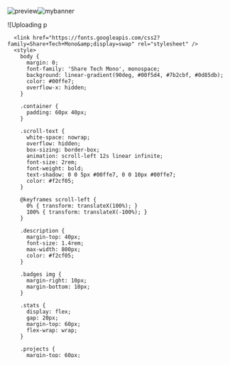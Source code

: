 ![preview](https://github.com/user-attachments/assets/e11347f3-92c2-474c-8dc2-335ea6ff726a)![mybanner](https://github.com/user-attachments/assets/f811b051-9444-4364-a82f-9df5cd2ee5e4)

![Uploading p<svg xmlns="http://www.w3.org/2000/svg" width="1600" height="2350">
  <foreignObject width="100%" height="100%">
    <div xmlns="http://www.w3.org/1999/xhtml">

      <link href="https://fonts.googleapis.com/css2?family=Share+Tech+Mono&amp;display=swap" rel="stylesheet" />
      <style>
        body {
          margin: 0;
          font-family: 'Share Tech Mono', monospace;
          background: linear-gradient(90deg, #00f5d4, #7b2cbf, #0d85db);
          color: #00ffe7;
          overflow-x: hidden;
        }

        .container {
          padding: 60px 40px;
        }

        .scroll-text {
          white-space: nowrap;
          overflow: hidden;
          box-sizing: border-box;
          animation: scroll-left 12s linear infinite;
          font-size: 2rem;
          font-weight: bold;
          text-shadow: 0 0 5px #00ffe7, 0 0 10px #00ffe7;
          color: #f2cf05;
        }

        @keyframes scroll-left {
          0% { transform: translateX(100%); }
          100% { transform: translateX(-100%); }
        }

        .description {
          margin-top: 40px;
          font-size: 1.4rem;
          max-width: 800px;
          color: #f2cf05;
        }

        .badges img {
          margin-right: 10px;
          margin-bottom: 10px;
        }

        .stats {
          display: flex;
          gap: 20px;
          margin-top: 60px;
          flex-wrap: wrap;
        }

        .projects {
          margin-top: 60px;
        }

        .project-row {
          display: flex;
          gap: 20px;
          flex-wrap: wrap;
          margin-top: 20px;
          background: linear-gradient(90deg, #00f5d4, #7b2cbf, #0d85db);
          padding: 20px;
          border-radius: 10px;
        }

        .project-row img {
          max-width: 100%;
        }

        .centered {
          text-align: center;
          margin-top: 40px;
        }

        body::before {
          content: "";
          position: fixed;
          top: 0; left: 0;
          width: 100vw;
          height: 100vh;
          background: url('https://media4.giphy.com/media/v1.Y2lkPTc5MGI3NjExODh1dno0aGxyMWJ3YnhncnNtaGM1eWlsNHdxYXRubWNwbnFkdTM4diZlcD12MV9pbnRlcm5hbF9naWZfYnlfaWQmY3Q9Zw/dwaeIbBnF6HBu/giphy.gif') center center / cover no-repeat;
          z-index: -1;
          opacity: 0.15;
          animation: glitch-bg 2s infinite;
          pointer-events: none;
        }

        @keyframes glitch-bg {
          0% { transform: translate(0, 0) skew(0deg); filter: hue-rotate(0deg); }
          20% { transform: translate(-2px, 2px) skew(1deg); filter: hue-rotate(30deg); }
          40% { transform: translate(2px, -1px) skew(-1deg); filter: hue-rotate(60deg); }
          60% { transform: translate(-1px, 1px) skew(0.5deg); filter: hue-rotate(90deg); }
          80% { transform: translate(1px, -2px) skew(-0.5deg); filter: hue-rotate(120deg); }
          100% { transform: translate(0, 0) skew(0deg); filter: hue-rotate(0deg); }
        }

      </style>

      <body>

        <div class="container">
          <div class="scroll-text"> 👾 Hello there, my name is Nicolás </div>

          <div class="scroll-text description" style="margin-bottom: 100px;"> 
            <p> I build modular &amp; scalable systems <br></br> designed for operational adaptability &amp; long-term maintainability </p> 
          </div>

          <div align="center">

            <style>
              .cyberpunk-container {
                background: linear-gradient(135deg, #0f0f0f, #1a1a1a);
                padding: 2rem;
                border-radius: 12px;
                box-shadow: 0 0 20px #00ffe7, 0 0 40px #00ffe7 inset;
                animation: pulseGlow 3s infinite;
              }

              @keyframes pulseGlow {
                0% { box-shadow: 0 0 20px #00ffe7, 0 0 40px #00ffe7 inset; }
                50% { box-shadow: 0 0 30px #ff00ff, 0 0 60px #ff00ff inset; }
                100% { box-shadow: 0 0 20px #00ffe7, 0 0 40px #00ffe7 inset; }
              }

              .terminal-text {
                font-family: 'Courier New', Courier, monospace;
                font-size: 1.6rem;
                font-weight: bold;
                color: #00ffe7;
                text-shadow: 0 0 5px #00ffe7, 0 0 10px #00ffe7;
                animation: flicker 1.5s infinite;
              }

              @keyframes flicker {
                0%, 100% { opacity: 1; }
                50% { opacity: 0.7; }
              }

              .badge-row {
                margin-top: 1rem;
              }
            </style>

            <div class="cyberpunk-container">
              <div class="terminal-text" style="margin-bottom: 40px;">
                initializing user-space...<br></br>
                ↳ identity modules: stable<br></br>
                ↳ entropy sources: synchronized<br></br>
                ↳ visual layer: calibrated<br></br>
                ↳ logic core: hardened<br></br>
                ↳ aesthetic integrity: ✅<br></br><br></br>
                Welcome to Nicolás Servidio's operational layer 😜
              </div>

              <div class="badges">
                <!-- Profile Views -->
                <img src="https://komarev.com/ghpvc/?username=nicolasservidio&amp;label=Profile%20views&amp;color=e64105&amp;style=for-the-badge" />
                <!-- Commit Activity --> 
                <img src="https://img.shields.io/github/commit-activity/y/f-mota/Rocket?style=for-the-badge&amp;color=e64105" />
                <!-- Last Commit -->
                <img src="https://img.shields.io/github/last-commit/f-mota/Rocket?style=for-the-badge&amp;color=e64105" />
                <!-- Lenguajes usados -->
                <img src="https://img.shields.io/badge/Languages-Multi--Stack-orange?style=for-the-badge&amp;color=e64105" />
              </div>
            </div>

          </div>

          <div align="center">
            <h2 style="color: white; font-weight: 100; margin-top: 80px;">🌐 Web Development</h2>
            <div class="badge-group">
              <img src="https://img.shields.io/badge/HTML5-E34F26?style=for-the-badge&amp;logo=html5&amp;logoColor=white" alt="HTML5" />
              <img src="https://img.shields.io/badge/CSS3-1572B6?style=for-the-badge&amp;logo=css&amp;logoColor=white" alt="CSS3" />
              <img src="https://img.shields.io/badge/Bootstrap-7952B3?style=for-the-badge&amp;logo=bootstrap&amp;logoColor=white" alt="Bootstrap" />
              <img src="https://img.shields.io/badge/JavaScript-F7DF1E?style=for-the-badge&amp;logo=javascript&amp;logoColor=black" alt="JavaScript" />
              <img src="https://img.shields.io/badge/ASP.NET-5C2D91?style=for-the-badge&amp;logo=.net&amp;logoColor=white" alt="ASP.NET" />
              <img src="https://img.shields.io/badge/Figma-F24E1E?style=for-the-badge&amp;logo=figma&amp;logoColor=white" alt="Figma" />
            </div>

            <h2 style="color: white; font-weight: 100; margin-top: 50px;">🧱 Backend &amp; Architecture</h2>
            <div class="badge-group">
              <img src="https://img.shields.io/badge/.NET-512BD4?style=for-the-badge&amp;logo=dotnet&amp;logoColor=white" alt=".NET" />
              <img src="https://img.shields.io/badge/C%23-239120?style=for-the-badge&amp;logo=dotnet&amp;logoColor=white" alt="C#" />
              <img src="https://img.shields.io/badge/Python-3776AB?style=for-the-badge&amp;logo=python&amp;logoColor=white" alt="Python" />
              <img src="https://img.shields.io/badge/PHP-777BB4?style=for-the-badge&amp;logo=php&amp;logoColor=white" alt="PHP" />
              <img src="https://img.shields.io/badge/Java-007396?style=for-the-badge&amp;logo=openjdk&amp;logoColor=white" alt="Java" />
              <img src="https://img.shields.io/badge/XML-FF6600?style=for-the-badge&amp;logo=xml&amp;logoColor=white" alt="XML" />
            </div>

            <h2 style="color: white; font-weight: 100; margin-top: 50px;">🗄️ Databases</h2>
            <div class="badge-group">
              <img src="https://img.shields.io/badge/SQL-003B57?style=for-the-badge&amp;logo=mysql&amp;logoColor=white" alt="SQL" />
              <img src="https://img.shields.io/badge/MySQL-4479A1?style=for-the-badge&amp;logo=mysql&amp;logoColor=white" alt="MySQL" />
              <img src="https://img.shields.io/badge/Microsoft_SQL_Server-CC2927?style=for-the-badge&amp;logo=mysql&amp;logoColor=white" alt="Microsoft SQL Server" />
              <img src="https://img.shields.io/badge/SQL_Server_Management_Studio-CC2927?style=for-the-badge&amp;logo=mysql&amp;logoColor=white" alt="SQL Server Management Studio" />
              <img src="https://img.shields.io/badge/phpMyAdmin-6C78AF?style=for-the-badge&amp;logo=php&amp;logoColor=white" alt="phpMyAdmin" />
              <img src="https://img.shields.io/badge/SAP_PowerDesigner-0FAAFF?style=for-the-badge&amp;logo=sap&amp;logoColor=white" alt="SAP PowerDesigner" />
            </div>

            <h2 style="color: white; font-weight: 100; margin-top: 50px;">🖥️ Systems &amp; Infrastructure</h2>
            <div class="badge-group">
              <img src="https://img.shields.io/badge/Linux-FCC624?style=for-the-badge&amp;logo=linux&amp;logoColor=black" alt="Linux" />
              <img src="https://img.shields.io/badge/Ubuntu-E95420?style=for-the-badge&amp;logo=ubuntu&amp;logoColor=white" alt="Ubuntu" />
              <img src="https://img.shields.io/badge/Debian-A81D33?style=for-the-badge&amp;logo=debian&amp;logoColor=white" alt="Debian" />
              <img src="https://img.shields.io/badge/Windows_Server-0078D6?style=for-the-badge&amp;logo=windows&amp;logoColor=white" alt="Windows Server" />
              <img src="https://img.shields.io/badge/Active_Directory-003366?style=for-the-badge&amp;logo=windows&amp;logoColor=white" alt="Active Directory" />
              <img src="https://img.shields.io/badge/Bash-4EAA25?style=for-the-badge&amp;logo=gnubash&amp;logoColor=white" alt="Bash" />
              <img src="https://img.shields.io/badge/Arduino-00979D?style=for-the-badge&amp;logo=arduino&amp;logoColor=white" alt="Arduino" />
            </div>

            <h2 style="color: white; font-weight: 100; margin-top: 50px;">🧰 Other Technologies &amp; Tools</h2>
            <div class="badge-group">
              <img src="https://img.shields.io/badge/Git-F05032?style=for-the-badge&amp;logo=git&amp;logoColor=white" alt="Git" />
              <img src="https://img.shields.io/badge/GitHub-181717?style=for-the-badge&amp;logo=github&amp;logoColor=white" alt="GitHub" />
              <img src="https://img.shields.io/badge/Visual_Studio-5C2D91?style=for-the-badge&amp;logo=visualstudio&amp;logoColor=white" alt="Visual Studio" />
              <img src="https://img.shields.io/badge/VS_Code-007ACC?style=for-the-badge&amp;logo=visual-studio-code&amp;logoColor=white" alt="VS Code" />
              <img src="https://img.shields.io/badge/Eclipse-2C2255?style=for-the-badge&amp;logo=eclipseide&amp;logoColor=white" alt="Eclipse IDE" />
              <img src="https://img.shields.io/badge/Eclipse_IDE_for_Android-2C2255?style=for-the-badge&amp;logo=eclipseide&amp;logoColor=white" alt="Eclipse IDE for Android" />
              <img src="https://img.shields.io/badge/Android_Development_Tools_(ADT)-3DDC84?style=for-the-badge&amp;logo=android&amp;logoColor=white" alt="Android Development Tools (ADT)" />
              <img src="https://img.shields.io/badge/Confluence-172B4D?style=for-the-badge&amp;logo=confluence&amp;logoColor=white" alt="Confluence" />
              <img src="https://img.shields.io/badge/Jira-0052CC?style=for-the-badge&amp;logo=jira&amp;logoColor=white" alt="Jira" />
              <img src="https://img.shields.io/badge/Zephyr-009688?style=for-the-badge&amp;logo=testing-library&amp;logoColor=white" alt="Zephyr Testing Badge" />
              <img src="https://img.shields.io/badge/Gherkin-43A047?style=for-the-badge&amp;logo=testing-library&amp;logoColor=white" alt="Gherkin Testing Badge" />
              <img src="https://img.shields.io/badge/UML-FF2D55?style=for-the-badge&amp;logo=graphql&amp;logoColor=white" alt="UML" />
              <img src="https://img.shields.io/badge/StarUML-FF2D55?style=for-the-badge&amp;logo=graphql&amp;logoColor=white" alt="StarUML" />
              <img src="https://img.shields.io/badge/Modelio-FF9900?style=for-the-badge&amp;logo=graphql&amp;logoColor=white" alt="Modelio" />
              <img src="https://img.shields.io/badge/Bizagi-00B140?style=for-the-badge&amp;logo=codeforces&amp;logoColor=white" alt="Bizagi" />
              <img src="https://img.shields.io/badge/Markdown-000000?style=for-the-badge&amp;logo=markdown&amp;logoColor=white" alt="Markdown" />
              <img src="https://img.shields.io/badge/LaTeX-008080?style=for-the-badge&amp;logo=latex&amp;logoColor=white" alt="LaTeX" />
              <img src="https://img.shields.io/badge/InfoStat-003366?style=for-the-badge&amp;logo=codeforces&amp;logoColor=white" alt="InfoStat" />
            </div>
          </div>
          

          <style>
            .projects {
              display: flex;
              flex-direction: column;
              align-items: center;
              gap: 20px;
            }

            .project-row {
              display: flex;
              justify-content: center;
              gap: 20px;
            }
          </style>

          <div align="center">
            <h2 style="margin-top: 80px; color: white; font-weight: 120;">GitHub Stats</h2>

            <div class="projects">
              <div class="stats centered">
                <img src="https://github-readme-stats.vercel.app/api?username=nicolasservidio&amp;theme=react&amp;hide_title=false&amp;hide_rank=false&amp;show_icons=false&amp;include_all_commits=true&amp;count_private=true&amp;line_height=23" width="410" />
                <img src="https://github-readme-stats.vercel.app/api/top-langs/?username=nicolasservidio&amp;theme=react&amp;hide_title=false&amp;layout=compact&amp;langs_count=6&amp;hide_progress=false&amp;card_width=410&amp;hide=C+" />
              </div>
            </div>

            <div class="projects">        
              <div class="project-row">
                <a href="https://github.com/f-mota/Rocket">
                  <img src="https://github-readme-stats.vercel.app/api/pin/?username=f-mota&amp;repo=Rocket&amp;theme=react" />
                </a>
              </div>

              <div class="project-row">
                <a href="https://github.com/nicolasservidio/PeluqPro">
                  <img src="https://github-readme-stats.vercel.app/api/pin/?username=nicolasservidio&amp;repo=PeluqPro&amp;theme=react" />
                </a>
                <a href="https://github.com/nicolasservidio/Book_Management_System-ASP.NET">
                  <img src="https://github-readme-stats.vercel.app/api/pin/?username=nicolasservidio&amp;repo=Book_Management_System-ASP.NET&amp;theme=react" />
                </a>
              </div>
              
            </div>      
          </div>

        </div>
      </body>

    </div>
  </foreignObject>
</svg>
review.svg…]()



[![Visit my GitHub Landing Page](https://img.shields.io/badge/Launch--Site-00ffe7?style=for-the-badge&logo=github&logoColor=black)](https://nicolasservidio.github.io/)


<!-- Saludo inicial -->

<div style="background: linear-gradient(90deg, #00f5d4, #7b2cbf, #3a0ca3); padding: 20px; border-radius: 10px;">

  <h2 style="font-family: Courier, monospace; color: #00ffe7;">
    👾 Hello there, my name is <strong style="color:#00ffe7;">Nicolás</strong>
  </h2>

  <p style="font-family: Courier, monospace; color: #00ffe7;">
    I build modular & scalable systems designed for operational adaptability & long-term maintainability.
  </p>
  
  <img src="https://komarev.com/ghpvc/?username=nicolasservidio&label=Profile%20views&color=00ffe7&style=for-the-badge" />
  <img src="https://img.shields.io/github/commit-activity/y/nicolasservidio/Rocket?style=for-the-badge&color=00ffe7" />
  <img src="https://img.shields.io/github/last-commit/nicolasservidio/Rocket?style=for-the-badge&color=00ffe7" />
</div>


<!-- Badges -->

### 🌐 Desarrollo Web  
![HTML5](https://img.shields.io/badge/HTML5-E34F26?style=for-the-badge&logo=html5&logoColor=white)
![CSS3](https://img.shields.io/badge/CSS3-1572B6?style=for-the-badge&logo=css3&logoColor=white)
![Bootstrap](https://img.shields.io/badge/Bootstrap-7952B3?style=for-the-badge&logo=bootstrap&logoColor=white)
![JavaScript](https://img.shields.io/badge/JavaScript-F7DF1E?style=for-the-badge&logo=javascript&logoColor=black)
![ASP.NET](https://img.shields.io/badge/ASP.NET-5C2D91?style=for-the-badge&logo=.net&logoColor=white)
![Figma](https://img.shields.io/badge/Figma-F24E1E?style=for-the-badge&logo=figma&logoColor=white)

<br>

### 🧱 Backend & Arquitectura  
![C#](https://img.shields.io/badge/C%23-239120?style=for-the-badge&logo=csharp&logoColor=white)
![Python](https://img.shields.io/badge/Python-3776AB?style=for-the-badge&logo=python&logoColor=white)
![.NET](https://img.shields.io/badge/.NET-C%23-512BD4?style=for-the-badge&logo=dotnet&logoColor=white)
![PHP](https://img.shields.io/badge/PHP-777BB4?style=for-the-badge&logo=php&logoColor=white)
![Java](https://img.shields.io/badge/Java-007396?style=for-the-badge&logo=java&logoColor=white)
![XML](https://img.shields.io/badge/XML-FF6600?style=for-the-badge&logo=xml&logoColor=white)

<br>

### 🗄️ Bases de Datos  
![SQL](https://img.shields.io/badge/SQL-003B57?style=for-the-badge&logo=mysql&logoColor=white)
![MySQL](https://img.shields.io/badge/MySQL-4479A1?style=for-the-badge&logo=mysql&logoColor=white)
![SQL Server](https://img.shields.io/badge/Microsoft_SQL_Server-CC2927?style=for-the-badge&logo=microsoftsqlserver&logoColor=white)
![phpMyAdmin](https://img.shields.io/badge/phpMyAdmin-6C78AF?style=for-the-badge&logo=php&logoColor=white)
![SAP PowerDesigner](https://img.shields.io/badge/SAP_PowerDesigner-0FAAFF?style=for-the-badge&logo=sap&logoColor=white)

<br>

### 🧪 Testing & QA  
![Zephyr](https://img.shields.io/badge/Zephyr-0099CC?style=for-the-badge&logo=data:image/svg+xml;base64,...&logoColor=white)
![Gherkin](https://img.shields.io/badge/Gherkin-5CDB95?style=for-the-badge&logo=data:image/svg+xml;base64,...&logoColor=white)
![CI/CD](https://img.shields.io/badge/CI/CD-0A66C2?style=for-the-badge&logo=githubactions&logoColor=white)

<br>

### 🖥️ Sistemas & Infraestructura  
![Linux](https://img.shields.io/badge/Linux-FCC624?style=for-the-badge&logo=linux&logoColor=black)
![Windows Server](https://img.shields.io/badge/Windows_Server-0078D6?style=for-the-badge&logo=windows&logoColor=white)
![Active Directory](https://img.shields.io/badge/Active_Directory-003366?style=for-the-badge&logo=windows&logoColor=white)
![Bash](https://img.shields.io/badge/Bash-4EAA25?style=for-the-badge&logo=gnubash&logoColor=white)
![Arduino](https://img.shields.io/badge/Arduino-00979D?style=for-the-badge&logo=arduino&logoColor=white)

<br>

### 🧰 Otras Tecnologías y Entornos  
![Git](https://img.shields.io/badge/Git-F05032?style=for-the-badge&logo=git&logoColor=white)
![GitHub](https://img.shields.io/badge/GitHub-181717?style=for-the-badge&logo=github&logoColor=white)
![Visual Studio](https://img.shields.io/badge/Visual_Studio-5C2D91?style=for-the-badge&logo=visualstudio&logoColor=white)
![VS Code](https://img.shields.io/badge/VS_Code-007ACC?style=for-the-badge&logo=visualstudiocode&logoColor=white)
![Android Studio](https://img.shields.io/badge/Android_Studio-3DDC84?style=for-the-badge&logo=androidstudio&logoColor=white)
![Jira](https://img.shields.io/badge/Jira-0052CC?style=for-the-badge&logo=jira&logoColor=white)
![Confluence](https://img.shields.io/badge/Confluence-172B4D?style=for-the-badge&logo=confluence&logoColor=white)
![StarUML](https://img.shields.io/badge/StarUML-FF2D55?style=for-the-badge&logo=data:image/svg+xml;base64,...&logoColor=white)
![Modelio](https://img.shields.io/badge/Modelio-FF9900?style=for-the-badge&logo=data:image/svg+xml;base64,...&logoColor=white)
![Bizagi](https://img.shields.io/badge/Bizagi-00B140?style=for-the-badge&logo=data:image/svg+xml;base64,...&logoColor=white)
![LaTeX](https://img.shields.io/badge/LaTeX-008080?style=for-the-badge&logo=latex&logoColor=white)
![InfoStat](https://img.shields.io/badge/InfoStat-003366?style=for-the-badge&logo=data:image/svg+xml;base64,...&logoColor=white)




<!-- Tarjetas -->

### GitHub Stats

<div style="display: flex; justify-content: center; gap: 10px;">
  <img src="https://github-readme-stats.vercel.app/api?username=nicolasservidio&theme=react&hide_title=false&hide_rank=false&show_icons=false&include_all_commits=true&count_private=true&line_height=23" width="410" />
  <img src="https://github-readme-stats.vercel.app/api/top-langs/?username=nicolasservidio&theme=react&hide_title=false&layout=compact&langs_count=6&hide_progress=false&card_width=410&hide=C+" />
</div>

<br><br>

<!-- Tarjeta superior centrada -->
<div align="center">
  <a href="https://github.com/f-mota/Rocket">
    <img src="https://github-readme-stats.vercel.app/api/pin/?username=f-mota&repo=Rocket&theme=react" />
  </a>
</div>

<!-- Fondo degradado con tarjetas laterales -->
<div style="background: linear-gradient(90deg, #00f5d4, #7b2cbf, #3a0ca3); padding: 20px; border-radius: 10px; display: flex; gap: 20px; flex-wrap: wrap;">
  <a href="https://github.com/nicolasservidio/PeluqPro">
    <img src="https://github-readme-stats.vercel.app/api/pin/?username=nicolasservidio&repo=PeluqPro&theme=react" />
  </a>
  <a href="https://github.com/nicolasservidio/Book_Management_System-ASP.NET">
    <img src="https://github-readme-stats.vercel.app/api/pin/?username=nicolasservidio&repo=Book_Management_System-ASP.NET&theme=react" />
  </a>
</div>

# Nicolás Servidio

## Introduction

Software Developer with a strong foundation in full-stack web development, software engineering, and Agile practices. Final-semester Computer Systems student passionate about building scalable, user-focused applications using PHP, Java, and the Microsoft .NET ecosystem. I combine technical expertise with analytical rigor and a commitment to continuous learning, driven by the intersection of technology and problem-solving.

My expertise spans analysis, design, and development of computer and information systems, combining strategic thinking with technical execution. I am proficient in PHP, Java, C#, Python, other programming languages and modern web technologies - with a growing focus in backend engineering and robust application development using PHP, Java, and the Microsoft .NET ecosystem.

My academic training has equipped me with solid foundations and skills in Software & Web Development, Databases, Computer Networks and Operating Systems, addressing areas ranging from full-stack development and software architecture and design patterns to systems modeling and database management, while focusing on the principles of software engineering, functional analysis, business analysis and Agile methodologies.

**Additional Interests & Cross-Disciplinary Background:** I am an enthusiast of operating systems, Arduino and IoT, FinTech and finance in general, and have a formal background in biological sciences (molecular biology, genetics, cell biology and so on), field in which my main focus was on health, BioMed and BioTech.

This breadth of interests, academic training and professional development across diverse domains provides a distinct and highly valuable advantage, enabling me to integrate cross-disciplinary knowledge into software engineering with a refined perspective on systems, data, and innovation. I want to bring a unique perspective shaped by interdisciplinary exposure. This cross-domain experience strengthens my analytical rigor and ability to innovate at the intersection of informatics, data, and real-world challenges.

First and foremost, I am deeply passionate about hard work, continuous learning, analytical thinking, and driven by entrepreneurial ambition. Actively seeking opportunities to grow as a software developer in dynamic, impact-driven environments.

---

<br>

## 🧰 Main Skills & Technologies

<br>

### 🗣️ Languages

- English - Professional working proficiency
- Spanish - Native, bilingual proficiency

### 💻 Programming Languages

- Primary: PHP, Java, C#(.NET), ASP.NET, Python, JavaScript, SQL, XML
- Secondary: R, Arduino

### 🌐 Web Development

- HTML, CSS, CSS Flexbox, Bootstrap (Framework), JavaScript
- Responsive Design, UI/UX Prototyping (e.g., Figma)

### 🗄️ Databases & Data Technologies

- SQL, MySQL, Microsoft SQL Server, SQL Server Management Studio
- Database Management Systems (DBMSs), phpMyAdmin, LAMP stack, XAMPP, Apache web servers
- SAP PowerDesigner (conceptual, logical, physical modeling)

### 🛠️ Summary of Tools & Platforms

- Microsoft .NET ecosystem, ASP.NET, Visual Studio
- Code editors, IDEs (e.g., VS Code, Eclipse)
- Android Studio, Eclipse Android Development Tools ADT — Android Development
- Git, GitHub
- Figma — UI Prototyping, Software Prototyping
- UML (Unified Modeling Language), StarUML, Modelio — Object-oriented Analysis and Design (OOAD) of Information Systems, Requirements engineering, Software engineering, Model-driven Architecture (MDA)
- Bizagi Modeler — Business Process Model and Notation (BPMN), Business Analysis, Business Process Analysis (BPA), Business Modeling
- Atlassian Confluence & Jira — Software documentation and project management, Traditional Methodologies, Agile Methodologies, Scrum, Unified Software Development Process (Unified Process), Software Development Lifecycle (SDLC)
- Obsidian MD — Local documentation and actionable knowledge management
- Zephyr — Software Quality Assurance (SQA), Application Testing with a focus on Functional Testing
- SAP PowerDesigner — Conceptual, logical, physical modeling of databases
- LAMP solution stacks (Linux, Apache, MySQL, PHP, Python, Perl), XAMPP, WampServer
- Windows Server, Microsoft Active Directory, GNU/Linux
- LaTeX, InfoStat, Statistical and mathematical packages
- Excel & advanced spreadsheets, office suites

### 🧠 Industry Knowledge

#### 💻 Software Development & Architecture

- Full-Stack Development, Software Development, Web Development
- Information Systems Analysis, Design, Implementation & Deployment
- Data Structures and Algorithms
- Software Architecture, Multitier Architecture, Model–view–controller (MVC) Architecture
- Software Design Patterns, Programming Techniques, Programming Laboratory
- Component-Based Programming, Component-Based software engineering, Procedural programming, Object-Oriented Programming (OOP)
- Software Engineering Practices, Systems Engineering, Software Systems Engineering
- Software Prototyping, UI/UX Design, User Interface Prototyping, UI Development, Responsive Web Design
- Android Development
- Business Information Systems, Management Information Systems

#### 🧪 Software Engineering Methodologies

- Traditional Methodologies for software development, Agile Methodologies, Scrum, Jira
- Unified Software Development Process (Unified Process), Software Development Lifecycle (SDLC)
- Functional Analysis, Object-oriented Analysis and Design (OOAD), Requirements Engineering
- UML (Unified Modeling Language), StarUML
- Software Documentation, Confluence, Software Modeling and Design
- Source Code Management, Version Control, Git, GitHub
- Model-Driven Architecture (MDA), Model Driven Development, Model Driven Engineering, Modelio (Modelio Open Source)

#### 🗄️ Database & Data Systems

- Database Modeling, Database Design, Database Development, Database Management
- Logical Data Models, Conceptual Data Models, Physical Data Models, SAP PowerDesigner
- Relational models, SQL, DBMSs (Database management systems)

#### 🧪 Testing & Quality Assurance

- Software Testing, Application Testing, Software Quality Assurance (SQA)
- Functional Testing, Non-functional Testing, Manual Testing
- White-box testing, Black-box testing
- Unit Testing, Integration Testing, System Testing, Acceptance Testing
- Behavior-Driven Development (BDD), Gherkin, Zephyr
- DevOps, CI/CD (Continuous Integration & Continuous Delivery)

#### 🧬 Computer Systems & Infrastructure

- Computer Architecture, Hardware, Electronic components
- Operating Systems, Kernels, Virtualization
- Windows Server, Microsoft Active Directory
- GNU/Linux, Linux system administration (Linux skills equivalent to LPIC-1 level)
- Windows Shell Scripting, Bash Scripting
- Arduino, IoT, Automation, Home automation, Microcontrollers (Basics)
- Computer Networks, Network Protocols, Network Configurations, Network Communications
- OSI (Open Systems Interconnection) model, TCP/IP (Transmission Control Protocol/Internet Protocol) model
- Web hosting

#### 📊 Data, Business & Organizational Analysis

- Systems Analysis, Business Analysis, Business Modeling
- Business Process Model and Notation (BPMN), Business Process Analysis (BPA), Business Intelligence (BI), Bizagi Modeler
- Data Analysis, Data Analytics, Data Visualization
- Organizational Systems, Enterprise Architecture, Organization Modeling, Market Analysis
- Project Management, Interdisciplinary Research, Reporting
- Fundamentals of Accounting and Administration

#### 📐 Mathematics & Statistics

- Mathematics for Computer Science, Applied Mathematics
- Descriptive Statistics, Inferential Statistics, Analytical Skills

---

<br>

## 🎓 Education

<br>

### Higher Technician in Computer Systems Analysis at _Instituto Superior Santo Domingo_ (ISSD)

Argentina, Córdoba • 08/2022 – 12/2025

<br>

Computer systems, Informatics, Full-Stack Development, Business systems & Functional Analysis. <br>
Grade: Higher Technician.  <br>
In progress (4 exams to finish) - Average grade: 9,70 

- 3-year Advanced Technician degree (similar as Bachelor's degree abroad) in Full-Stack Development, Computer Systems Analysis, Computer Systems Design, Computer Systems Development, Computer Systems Deployment, Computer Systems Testing, IT, Business Systems, Functional Analysis (4 exams to finish).

**Skills:**

For a complete overview of the main skills, tools, technologies and methodologies used, and the areas covered in the academic program, see the section "Main Skills & Technologies”.

<br>

### Programmer Analyst at _Instituto Superior Santo Domingo_ (ISSD)

Argentina, Córdoba • 08/2022 – 08/2024

<br>

Computer systems, Informatics, Full-Stack Development, Business systems & Functional Analysis. <br>
Grade: Intermediate Level (“Certificación Intermedia”). <br>
Finished (2-years or 20 exams) – Final average grade: 9,75 

- 2-year Intermediate Certification title in Full-Stack Development, Computer Systems Analysis, Computer Systems Design, Computer Systems Development, Computer Systems Deployment, Computer Systems Testing, IT, Business Systems, Functional Analysis.

**Skills:**

For a complete overview of the main skills, tools, technologies and methodologies used, and the areas covered in the academic program, see the section "Main Skills & Technologies”.

<br>

### Biological Sciences at _Universidad Nacional del Sur_ (UNS)

Argentina, Bahía Blanca

<br>

Life Sciences, Molecular Biology, Cell Biology, Genetics, Chemistry, Physics, Advanced Mathematics. <br>
Grade: Bachelor's degree (“Licenciatura”). <br>
Not completed (up to 4th year)

- Related activities: I was involved in diverse projects both at a volunteer level, academic lab training, and professional experiences in private companies. In the private sector I worked in data and business analysis, assessing and consulting on scientific and high-tech R&D with emphasis in biomed, health tech and geroscience.

- For many years my background and training were mostly related to the field of Life Sciences, but I have been completely focused on Computer Systems since 2022. Nevertheless, the rigorous analytical and methodological training I developed through my science studies directly supported my transition into and advancement within the fields of computational systems and software development.

**Skills:**

Biotechnology · Genetics · Molecular Biology · Interdisciplinary Research · Laboratory assistant · Physics · Chemistry · Physical Chemistry · Mathematics · Statistics · Analytical Skills · Data making and management · Data Visualization · Scientific English · Teamwork

---

<br>

## 👩🏻‍💻 Experience

<br>

### Analyst & Project Manager at _Deep Knowledge Group_ (DKG)

Remote (London, Hong Kong) • 08/2019 – 02/2022

<br>

Worked across multiple subsidiaries including **Deep Knowledge Analytics**, **Aging Analytics Agency**, and **Deep Knowledge Group HQ**. Led and collaborated in data-driven projects in Digital Health, BioTech, Geroscience, MedTech and other areas.

The main activities I was in charge of carrying out were data analysis, business analysis, BI, industry and markets analysis, and R&D Consulting. These activities were focused on high-tech industries in areas such as Digital Health, BioTech, Biomedicine, Geroscience, MedTech, Precision medicine and Pharma, and its intersections with the AI industry, Software & IT, SaaS, FinTech and Finance, as well as other industries.

- Business Intelligence regarding public organisms' policies and programs, international relations and partnerships, for-profit and non-profit companies, consortia, etc.
- Market analysis focused on disruptive technologies and developments capable of accelerating the health industry.
- Direction, management and production of analytical reports, interactive infographics, data visualization panels and websites. As a Reporting Analyst, I was responsible for collecting data, analyzing raw information, and creating executive-ready qualitative or quantitative reports, reviews and complete studies based on organizational requirements.
- Data collection and aggregation, databases curation and interpretation, extraction of insights, and development of static and interactive visualizations for clear, concise presentation of actionable knowledge supporting decision-making processes.
- Modeling and classification of technologies, research and development activities, products and services, markets, industries, companies, software and other systems, transforming vast amounts of unstructured data into organized, actionable information, enabling more efficient data management, improved decision-making, and enhanced business outcomes.
- Statistical and rigorous approaches to the development of metrics and indicators.
- Copywriter, translator, proofreader, designer, and content creator with Website Builder tools like Wix.

**Some involvements at Aging Analytics Agency:**

- **Biomarkers of Longevity: Current state, Challenges and Opportunities Landscape Overview 2019.** <br> A special analytical case study ranking and benchmarking existing panels of biomarkers of ageing, health and Longevity according to their ratios of accuracy vs. actionability, identifying which can have the greatest impact on increasing Healthy Longevity. An in-depth review of the state of the art in biomarkers development. Quoted in numerous foreign media, and formally presented at the “AI for Longevity Summit 2019” conference held at King's College London, November 2019.

- **AgeTech UK IT-Platform.**

- **1000 Longevity Leaders.**

- **Longevity Industry 1.0 - Defining the Biggest and Most Complex Industry in Human History.**

**Some involvements at Deep Knowledge Analytics:**

- **COVID-19 Regional Safety Assessment.** <br> Deep Knowledge Group’s COVID-19 special analytical case study is designed to classify, analyze and rank the economic, social and health stability achieved by 20 regions, as well as their strengths, weaknesses, opportunities, and threats in the battle against the global health and economic crisis triggered by COVID-19.

- **COVID-19 MedTech Analytics.** <br> Deep Knowledge Group's COVID-19 MedTech Analytics IT-Platform is designed to serve as a comprehensive database of the most relevant entities, technologies, and developments in the COVID-19 MedTech ecosystem, aggregating, profiling and visualizing the companies, organizations, scientists and technologies at the forefront of neutralizing the COVID-19 pandemic.

- **UK COVID-19 MedTech Ecosystem.** <br> A component of Deep Knowledge Group's interactive UK COVID-19 MedTech Analytics IT-Platform, which visualizes and categorizes 700+ companies, labs, R&D hubs, universities, investors and funding and support bodies working at the forefront of neutralizing the COVID-19 pandemic.

**Some Strategic Partners of DKG:**

- UK APPG for Longevity
- United Nations NGO Committee on Ageing
- Metabesity Conference in Washington D.C.
- Longevity AI Consortium at King's College London
- Longevity.Capital

**Skills:**

Business Process Analysis · Business Analysis · Business Intelligence · Data collection and management · Data Analysis · Market Intelligence and Analysis · Data Visualization · Reporting · Project Management · Analytical Skills · Statistics · Bioscience · Interdisciplinary Research · Teamwork · Wix Website Builder · No-code builder · Website designer · Fluent English

<br>

### Research student in a PGI delivered by the General Secretariat of Science and Technology ("Secretaría General de Ciencia y Tecnología") at _Universidad Nacional del Sur_ (UNS)

Argentina, Bahía Blanca • 03/2018 – 12/2018

<br>

**Title:** Nanocatalysis and Organic Synthesis; Methodologies and Products of Interest in Fine and Medicinal Chemistry

Participation in a scientific research group project (PGI) accredited by the General Secretariat of Science and Technology ("Secretaría General de Ciencia y Tecnología", SGCyT - Universidad Nacional del Sur) and focused on synthesizing phosphorus compounds derived from β-D-galactofuranose. Conducted lab work in organic chemistry, nanocatalysis, and bioactive compound development.

- Synthesis of phosphorous compounds derived from β-D-galactofuranose, within the framework of the Research Group Project (PGI) "Nanocatalysis and Organic Synthesis; Methodologies and Products of Interest in Fine and Medicinal Chemistry (PGI 24/Q072)".
- Research tasks carried out in an Organic Chemistry Laboratory belonging to INQUISUR (CONICET).
- Scientific training and research in the field of organometallic chemistry linked to the modification of biomolecules promoted by metal nanocatalysts.
- Line of research oriented to the chemistry of carbohydrates aimed at obtaining novel bioactive compounds, particularly involved in the inhibition of the enzyme β-galactofuranosidase and its potential use as antituberculous drugs.
- Chemical synthesis tasks of galactofuranose, derived glycosides mediating O-glycosidation reactions, derived alkynylphosphonates, and respective tasks of optimization of the synthesis processes.
- Acquired a vast experience in various laboratory techniques such as the synthesis of starting materials using procedures reported in the literature; synthesis of phosphorus compounds derived from β-D-galactofuranose promoted by supported metal nanocatalysts.
- Purification of substrates and products through the use of column chromatography and preparative chromatography; analysis of the products obtained using different analytical and spectroscopic techniques such as gas chromatography coupled to a mass detector, proton and carbon nuclear magnetic resonance, infrared, among others.

**Key Contributions**

- Synthesized glycosides and alkynylphosphonates using O-glycosidation reactions.
- Applied advanced purification techniques (column chromatography, GC-MS, NMR).
- Investigated compounds for potential antituberculous drug development.

**Skills:**

Organic Chemistry · Spectroscopy · Chromatography · Biosciences · Data Analysis · Scientific Research · Teamwork

<br>

### Intern as Data Aggregator within the framework of the [ENEEI Project](https://www.argentina.gob.ar/ambiente/biodiversidad/exoticas-invasoras/proyecto) with coordination from the _Universidad Nacional del Sur_ (UNS).

Argentina, Bahía Blanca • 10/2016 – 12/2016

<br>

**Title:** Strengthening Governance for the Protection of Biodiversity through the Formulation and Implementation of the National Strategy on Invasive Alien Species (ENEEI Project)

Participation in an accredited academic project to build a scientific information repository aimed at identifying invasive species.

- Collaboration in the project "Strengthening Governance for the Protection of Biodiversity through the Formulation and Implementation of the National Strategy on Invasive Alien Species (ENEEI Project)", performing data collection and aggregation work.

**The project was accredited, coordinated and executed by:**

- Ministry of Environment and Sustainable Development of the Nation (MAyDS, Argentina).
- Food and Agriculture Organization (FAO) of the United Nations.
- Global Environment Facility (GEF).

**Description**

- The project involved a participation with the National Information System on Invasive Alien Species, developed and executed by the Universidad Nacional del Sur (UNS, Argentina), the Instituto Hórus de Desenvolvimento e Conservação Ambiental (Brazil), the United States Geological Survey (USGS) and the program National Biological Information Infrastructure (NBII) led by the Biological Informatics Office of the United States, within the framework of the Invasive Species I3N Network (Invasive Species Information Network for the Americas) project of the IABIN (Inter-American Biodiversity Information Network).

- My participation consisted of data collection, aggregation and curation tasks mediated by training sessions: acquisition, validation, storage, protection and processing of data on invasive alien species in Argentina to guarantee the accessibility, reliability and accuracy of computer resources for the rational management of invasive species and aimed at researchers, managers of protected natural areas and other specialists from academic institutions, public and private organizations, and non-governmental associations.

**Skills:**

Scientific data collection · Data aggregation · Data curation · Data making and management · Data Visualization · Bioscience · Teamwork.

---

<br>

## 📚 Courses

<br>

### Robotics and Automation with Arduino at _CFP402_

Bahía Blanca, Argentina • 03/2022 – 05/2022

<br>

Job training instance in Robotics, Automation, Arduino, Microcontrollers.

- Job training course focused on process automation using Arduino microcontrollers, different Arduino kits and circuit boards.
- Developed hands-on skills in electronics, sensor integration, and control systems for home automation, IoT, and multiple projects of various types using sensors, motors, remote controls, Bluetooth and Wi-Fi, etc.
- Application of the principles of electronics and programming to put into practice the bases of control systems and process automation, developing skills on instrumentation and process control.

**Key Topics & Projects**

- Basic Arduino and Control Structures
- Analog/digital inputs, RGB LEDs, LCD displays, Bluetooth modules, Wi-Fi modules.
- Projects involving the PIR Motion sensor, HC-SR04 ultrasonic sensor, DHT temp and humidity sensors, and LM35.
- Projects involving the KY-038 and 037 sound sensors.
- Projects involving the KY-018 photoresistor sensor.
- Projects involving motion, sound, and temperature sensors (PIR, HC-SR04, DHT, KY series)
- Projects involving the 4x4 Matrix Keyboards and access with passwords
- Projects involving the LCD 1602A display module.
- LED displays: 7-Segment & Dot-Matrix
- Projects involving contactless modules (IR, RFID), the HC-05 Bluetooth module, and Android Applications
- Projects involving relay modules, motors, and access control systems
- Projects involving potentiometers, servo and DC motors.
- Relay module with optocoupler (electromechanical relay).
- Rover challenge.
- Projects involving the KY-023 Joystick module.
- Applied programming and instrumentation for automated systems

**Skills**

Programming · Arduino · Robotics · Automation · IoT · Home Automation · Microcontroller Programming · Hardware · Electronics · Electronic components · Teamwork

<br>

### Bitcoin and Blockchain: A Technical Introduction (2nd Edition) at _Universidad Tecnológica Nacional Facultad Regional Buenos Aires_ (UTN FRBA)

Buenos Aires, Argentina • 2020

<br>

Programming, Information Systems, Cryptography, Blockchain and Computer Networks.

- 30 hours, Universidad Tecnológica Nacional (UTN) Facultad Regional Buenos Aires (FRBA).
- A Technical approach to Bitcoin and Blockchain regarding their design, operation, development, evolution and applications.

**Skills**

Programming · Information Systems · Cryptography · Computer Networks · Blockchain · Bitcoin · Finance · FinTech

---

<br>

## 🎯 Future Plans

<br>

Devote myself ad aeternum to the development (and also research, why not!) of cutting-edge computer technologies, improving my experience in the fields of computer science and systems engineering, software development and data science 👾

![tothecomputer](https://github.com/user-attachments/assets/41dcec2b-1a87-47dd-9967-7b6949166aa0)

<br>

---

<br>

## 📩 Contact me!

<br>

- LinkedIn: [Nicolás Servidío](https://www.linkedin.com/in/nicolas-servidio-del-monte/) 
- Email: [nicolasservidio.dm@gmail.com](mailto:nicolasservidio.dm@gmail.com)

<!--
**nicolasservidio/nicolasservidio** is a ✨ _special_ ✨ repository because its `README.md` (this file) appears on your GitHub profile.

Here are some ideas to get you started:

- 🔭 I’m currently working on ...
- 🌱 I’m currently learning ...
- 👯 I’m looking to collaborate on ...
- 🤔 I’m looking for help with ...
- 💬 Ask me about ...
- 📫 How to reach me: ...
- 😄 Pronouns: ...
- ⚡ Fun fact: ...
-->
